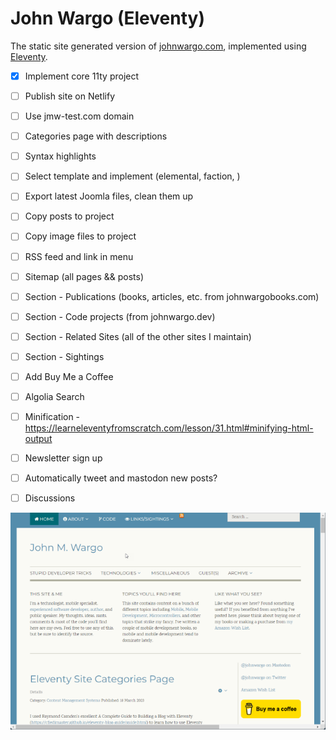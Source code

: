 # John Wargo (Eleventy)

The static site generated version of [johnwargo.com](https://johnwargo.com), implemented using [Eleventy](https://www.11ty.dev/).

* [x] Implement core 11ty project
* [ ] Publish site on Netlify
* [ ] Use jmw-test.com domain
* [ ] Categories page with descriptions
* [ ] Syntax highlights
* [ ] Select template and implement (elemental, faction, )
* [ ] Export latest Joomla files, clean them up
* [ ] Copy posts to project
* [ ] Copy image files to project
* [ ] RSS feed and link in menu
* [ ] Sitemap (all pages && posts)
* [ ] Section - Publications (books, articles, etc. from johnwargobooks.com)
* [ ] Section - Code projects (from johnwargo.dev)
* [ ] Section - Related Sites (all of the other sites I maintain)
* [ ] Section - Sightings
* [ ] Add Buy Me a Coffee
* [ ] Algolia Search
* [ ] Minification - https://learneleventyfromscratch.com/lesson/31.html#minifying-html-output
* [ ] Newsletter sign up
* [ ] Automatically tweet and mastodon new posts?
* [ ] Discussions


![Home Page](images/image-01.png)